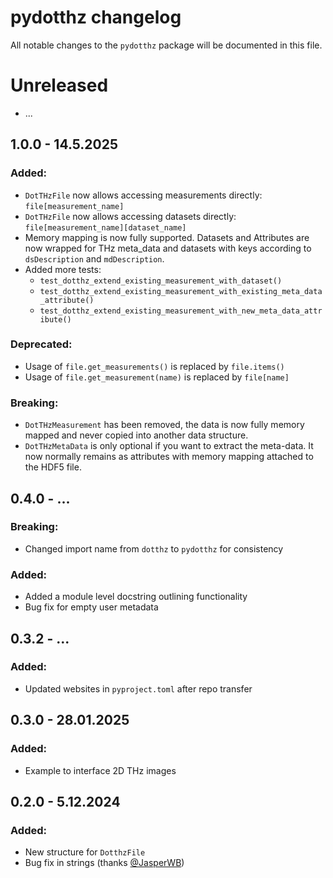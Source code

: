 # pydotthz changelog

All notable changes to the `pydotthz` package will be documented in this file.

# Unreleased

* ...

## 1.0.0 - 14.5.2025

### Added:

* `DotTHzFile` now allows accessing measurements directly: `file[measurement_name]`
* `DotTHzFile` now allows accessing datasets directly: `file[measurement_name][dataset_name]`
* Memory mapping is now fully supported. Datasets and Attributes are now wrapped for THz meta_data and datasets with
  keys according to `dsDescription` and `mdDescription`.
* Added more tests:
    * `test_dotthz_extend_existing_measurement_with_dataset()`
    * `test_dotthz_extend_existing_measurement_with_existing_meta_data_attribute()`
    * `test_dotthz_extend_existing_measurement_with_new_meta_data_attribute()`

### Deprecated:

* Usage of `file.get_measurements()` is replaced by `file.items()`
* Usage of `file.get_measurement(name)` is replaced by `file[name]`

### Breaking:

* `DotTHzMeasurement` has been removed, the data is now fully memory mapped and never copied into another data
  structure.
* `DotTHzMetaData` is only optional if you want to extract the meta-data. It now normally remains as attributes with
  memory mapping attached to the HDF5 file.

## 0.4.0 - ...

### Breaking:

* Changed import name from `dotthz` to `pydotthz` for consistency

### Added:

* Added a module level docstring outlining functionality
* Bug fix for empty user metadata

## 0.3.2 - ...

### Added:

* Updated websites in `pyproject.toml` after repo transfer

## 0.3.0 - 28.01.2025

### Added:

* Example to interface 2D THz images

## 0.2.0 - 5.12.2024

### Added:

* New structure for `DotthzFile`
* Bug fix in strings (thanks [@JasperWB](https://github.com/JasperWB))

